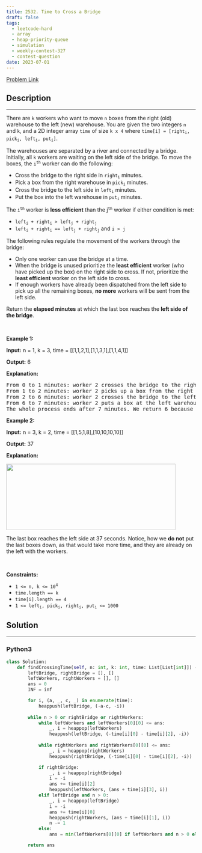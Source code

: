 ```yaml
---
title: 2532. Time to Cross a Bridge
draft: false
tags: 
  - leetcode-hard
  - array
  - heap-priority-queue
  - simulation
  - weekly-contest-327
  - contest-question
date: 2023-07-01
---
```


[Problem Link](https://leetcode.com/problems/time-to-cross-a-bridge/)

## Description

---
<p>There are <code>k</code> workers who want to move <code>n</code> boxes from the right (old) warehouse to the left (new) warehouse. You are given the two integers <code>n</code> and <code>k</code>, and a 2D integer array <code>time</code> of size <code>k x 4</code> where <code>time[i] = [right<sub>i</sub>, pick<sub>i</sub>, left<sub>i</sub>, put<sub>i</sub>]</code>.</p>

<p>The warehouses are separated by a river and connected by a bridge. Initially, all <code>k</code> workers are waiting on the left side of the bridge. To move the boxes, the <code>i<sup>th</sup></code> worker can do the following:</p>

<ul>
	<li>Cross the bridge to the right side in <code>right<sub>i</sub></code> minutes.</li>
	<li>Pick a box from the right warehouse in <code>pick<sub>i</sub></code> minutes.</li>
	<li>Cross the bridge to the left side in <code>left<sub>i</sub></code> minutes.</li>
	<li>Put the box into the left warehouse in <code>put<sub>i</sub></code> minutes.</li>
</ul>

<p>The <code>i<sup>th</sup></code> worker is <strong>less efficient</strong> than the j<code><sup>th</sup></code> worker if either condition is met:</p>

<ul>
	<li><code>left<sub>i</sub> + right<sub>i</sub> &gt; left<sub>j</sub> + right<sub>j</sub></code></li>
	<li><code>left<sub>i</sub> + right<sub>i</sub> == left<sub>j</sub> + right<sub>j</sub></code> and <code>i &gt; j</code></li>
</ul>

<p>The following rules regulate the movement of the workers through the bridge:</p>

<ul>
	<li>Only one worker can use the bridge at a time.</li>
	<li>When the bridge is unused prioritize the <strong>least efficient</strong> worker (who have picked up the box) on the right side to cross. If not,&nbsp;prioritize the <strong>least efficient</strong> worker on the left side to cross.</li>
	<li>If enough workers have already been dispatched from the left side to pick up all the remaining boxes, <strong>no more</strong> workers will be sent from the left side.</li>
</ul>

<p>Return the <strong>elapsed minutes</strong> at which the last box reaches the <strong>left side of the bridge</strong>.</p>

<p>&nbsp;</p>
<p><strong class="example">Example 1:</strong></p>

<div class="example-block">
<p><strong>Input:</strong> <span class="example-io">n = 1, k = 3, time = [[1,1,2,1],[1,1,3,1],[1,1,4,1]]</span></p>

<p><strong>Output:</strong> <span class="example-io">6</span></p>

<p><strong>Explanation:</strong></p>

<pre>
From 0 to 1 minutes: worker 2 crosses the bridge to the right.
From 1 to 2 minutes: worker 2 picks up a box from the right warehouse.
From 2 to 6 minutes: worker 2 crosses the bridge to the left.
From 6 to 7 minutes: worker 2 puts a box at the left warehouse.
The whole process ends after 7 minutes. We return 6 because the problem asks for the instance of time at which the last worker reaches the left side of the bridge.
</pre>
</div>

<p><strong class="example">Example 2:</strong></p>

<div class="example-block">
<p><strong>Input:</strong> <span class="example-io">n = 3, k = 2, time =</span> [[1,5,1,8],[10,10,10,10]]</p>

<p><strong>Output:</strong> 37</p>

<p><strong>Explanation:</strong></p>

<pre>
<img src="https://assets.leetcode.com/uploads/2024/11/21/378539249-c6ce3c73-40e7-4670-a8b5-7ddb9abede11.png" style="width: 450px; height: 176px;" />
</pre>

<p>The last box reaches the left side at 37 seconds. Notice, how we <strong>do not</strong> put the last boxes down, as that would take more time, and they are already on the left with the workers.</p>
</div>

<p>&nbsp;</p>
<p><strong>Constraints:</strong></p>

<ul>
	<li><code>1 &lt;= n, k &lt;= 10<sup>4</sup></code></li>
	<li><code>time.length == k</code></li>
	<li><code>time[i].length == 4</code></li>
	<li><code>1 &lt;= left<sub>i</sub>, pick<sub>i</sub>, right<sub>i</sub>, put<sub>i</sub> &lt;= 1000</code></li>
</ul>


## Solution

---
### Python3
``` py title='time-to-cross-a-bridge'
class Solution:
    def findCrossingTime(self, n: int, k: int, time: List[List[int]]) -> int:
        leftBridge, rightBridge = [], []
        leftWorkers, rightWorkers = [], []
        ans = 0
        INF = inf

        for i, (a, _, c, _) in enumerate(time):
            heappush(leftBridge, (-a-c, -i))
        
        while n > 0 or rightBridge or rightWorkers:
            while leftWorkers and leftWorkers[0][0] <= ans:
                _, i = heappop(leftWorkers)
                heappush(leftBridge, (-time[i][0] - time[i][2], -i))
            
            while rightWorkers and rightWorkers[0][0] <= ans:
                _, i = heappop(rightWorkers)
                heappush(rightBridge, (-time[i][0] - time[i][2], -i))

            if rightBridge:
                _, i = heappop(rightBridge)
                i = -i
                ans += time[i][2]
                heappush(leftWorkers, (ans + time[i][3], i))
            elif leftBridge and n > 0:
                _, i = heappop(leftBridge)
                i = -i
                ans += time[i][0]
                heappush(rightWorkers, (ans + time[i][1], i))
                n -= 1
            else:
                ans = min(leftWorkers[0][0] if leftWorkers and n > 0 else INF, rightWorkers[0][0] if rightWorkers else INF)

        return ans
```

